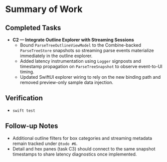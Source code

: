 # Summary of Work

## Completed Tasks

- **C2 — Integrate Outline Explorer with Streaming Sessions**
  - Bound `ParseTreeOutlineViewModel` to the Combine-backed `ParseTreeStore` snapshots so streaming parse events materialize immediately in the outline explorer.
  - Added latency instrumentation using `Logger` signposts and timestamp propagation on `ParseTreeSnapshot` to observe event-to-UI timing.
  - Updated SwiftUI explorer wiring to rely on the new binding path and removed preview-only sample data injection.

## Verification

- `swift test`

## Follow-up Notes

- Additional outline filters for box categories and streaming metadata remain tracked under `@todo #6`.
- Detail and hex panes (task C3) should connect to the same snapshot timestamps to share latency diagnostics once
  implemented.
